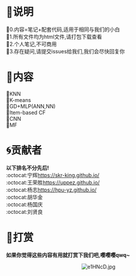 # :bust_in_silhouette:说明
:speech_balloon:0.内容=笔记+配套代码,适用于相同与我们的小白
</br>
:speech_balloon:1.所有文件均为html文件,请打包下载查看
</br>
:speech_balloon:2.个人笔记,不可商用
</br>
:speech_balloon:3.存在疑问,请提交issues给我们,我们会尽快回复你 
</br>
# :blue_book:内容
:memo:KNN
</br>
:memo:K-means
</br>
:memo:GD+MLP(ANN,NN)
</br>
:memo:Item-based CF
</br>
:memo:CNN
</br>
:memo:MF
</br>
# :cyclone:贡献者
**以下排名不分先后!**
</br>
:octocat:宁辉<a href="https://skr-king.github.io/">https://skr-king.github.io/</a>
<br>
:octocat:王荣胜<a href="https://uppez.github.io/">https://uppez.github.io/</a>
<br>
:octocat:杨志<a href="https://hpu-yz.github.io/">https://hpu-yz.github.io/</a>
<br>
:octocat:胡华金
<br>
:octocat:杨国庆
<br>
:octocat:刘贤良
<br>
# :love_letter:打赏
**如果你觉得这些内容有用就打赏下我们吧,嘤嘤嘤qwq~**
<center> <img src="https://s2.ax1x.com/2019/07/29/e1HNcD.jpg" alt="e1HNcD.jpg" border="0" /> </center>
